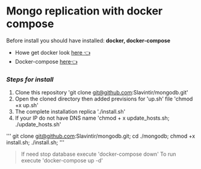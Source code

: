 # Mongo replication with docker compose

Before install you should have installed: **docker, docker-compose**

- Howe get docker look [here 👈](https://docs.docker.com/get-docker/)
- Docker-compose [here👈](https://docs.docker.com/compose/install/)
### ***Steps for install***

1. Clone this repository 'git clone git@github.com:Slavintir/mongodb.git'
2. Open the cloned directory then added previsions for 'up.sh' file 'chmod +x up.sh'
3. The complete installation replica './install.sh'
4. If your IP do not have DNS name 'chmod + x update_hosts.sh; ./update_hosts.sh'

'''
git clone git@github.com:Slavintir/mongodb.git; cd ./mongodb; chmod +x install.sh; ./install.sh;
'''

> If need stop database execute 'docker-compose down'
> To run execute 'docker-compose up -d'